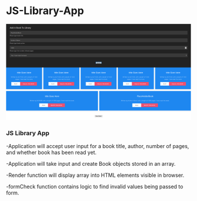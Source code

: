 # JS-Library-App

![Library App Screenshot](/Screenshot1.png?raw=true "Library App Screenshot")


### JS Library App ###

-Application will accept user input for a book title, author, number of pages, and whether book has been read yet.

-Application will take input and create Book objects stored in an array.

-Render function will display array into HTML elements visible in browser.

-formCheck function contains logic to find invalid values being passed to form.
